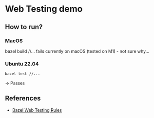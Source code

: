 # Web Testing demo

## How to run?

### MacOS

bazel build //... fails currently on macOS (tested on M1) - not sure why...

### Ubuntu 22.04

```bash
bazel test //...
```

-> Passes

## References

- [Bazel Web Testing Rules](https://docs-legacy.aspect.build/bazelbuild/rules_webtesting/0.3.5/readme)
